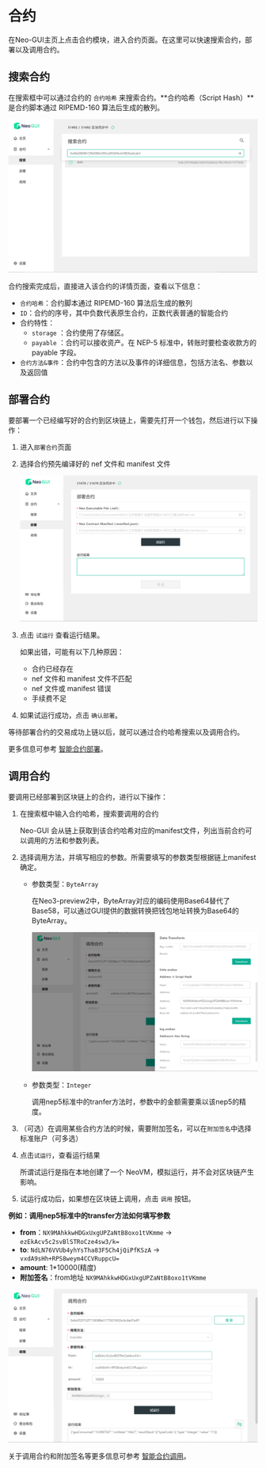 # 合约

在Neo-GUI主页上点击合约模块，进入合约页面。在这里可以快速搜索合约，部署以及调用合约。

## 搜索合约

在搜索框中可以通过合约的 `合约哈希` 来搜索合约。**合约哈希（Script Hash）**是合约脚本通过 RIPEMD-160 算法后生成的散列。

![](../assets/guiSearchContract.png)

合约搜索完成后，直接进入该合约的详情页面，查看以下信息：

-  `合约哈希`：合约脚本通过 RIPEMD-160 算法后生成的散列
-  `ID`：合约的序号，其中负数代表原生合约，正数代表普通的智能合约
- 合约特性：
  - `storage` ：合约使用了存储区。
  - `payable` ：合约可以接收资产。在 NEP-5 标准中，转账时要检查收款方的 payable 字段。
- `合约方法&事件`：合约中包含的方法以及事件的详细信息，包括方法名、参数以及返回值

## 部署合约

要部署一个已经编写好的合约到区块链上，需要先打开一个钱包，然后进行以下操作：

1. 进入`部署合约`页面

2. 选择合约预先编译好的 nef 文件和 manifest 文件

   ![](../assets/guiDeployContract.png)

3. 点击 `试运行` 查看运行结果。

   如果出错，可能有以下几种原因：

   - 合约已经存在
   - nef 文件和 manifest 文件不匹配
   - nef 文件或 manifest 错误
   - 手续费不足

4. 如果试运行成功，点击 `确认部署`。


等待部署合约的交易成功上链以后，就可以通过合约哈希搜索以及调用合约。

更多信息可参考 [智能合约部署](../../sc/deploy/deploy.md)。

## 调用合约

要调用已经部署到区块链上的合约，进行以下操作：

1. 在搜索框中输入合约哈希，搜索要调用的合约

   Neo-GUI 会从链上获取到该合约哈希对应的manifest文件，列出当前合约可以调用的方法和参数列表。

2. 选择调用方法，并填写相应的参数。所需要填写的参数类型根据链上manifest确定。

   + 参数类型：`ByteArray`

     在Neo3-preview2中，ByteArray对应的编码使用Base64替代了Base58，可以通过GUI提供的数据转换把钱包地址转换为Base64的 ByteArray。

     ![](../assets/guiConvertor.png)

   + 参数类型：`Integer`

     调用nep5标准中的tranfer方法时，参数中的金额需要乘以该nep5的精度。

3. （可选）在调用某些合约方法的时候，需要附加签名，可以在`附加签名`中选择标准账户（可多选）

4. 点击`试运行`，查看运行结果

   所谓试运行是指在本地创建了一个 NeoVM，模拟运行，并不会对区块链产生影响。

5. 试运行成功后，如果想在区块链上调用，点击 ` 调用 ` 按钮。

**例如：调用nep5标准中的transfer方法如何填写参数**

+ **from**：`NX9MAhkkwHDGxUxgUPZaNtB8oxo1tVKmme` -> `ezEkAcv5c2svBlSTRoCze4sw3/k=`
+ **to**: `NdLN76VVUb4yhYsTha83F5Ch4jQiPfKSzA` -> `vxdA9sHh+RPS8weym4CCVRuppcU=`
+ **amount**: 1*10000(精度)
+ **附加签名**：from地址 `NX9MAhkkwHDGxUxgUPZaNtB8oxo1tVKmme`

![](../assets/guiInvokeContract.png)

关于调用合约和附加签名等更多信息可参考 [智能合约调用](../../sc/deploy/invoke.md)。
